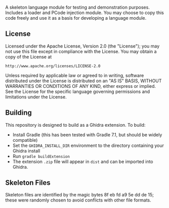 A skeleton language module for testing and demonstration purposes. Includes a loader and PCode injection module. You may choose to copy this code freely and use it as a basis for developing a language module.

## License

Licensed under the Apache License, Version 2.0 (the "License");
you may not use this file except in compliance with the License.
You may obtain a copy of the License at

    http://www.apache.org/licenses/LICENSE-2.0

Unless required by applicable law or agreed to in writing, software
distributed under the License is distributed on an "AS IS" BASIS,
WITHOUT WARRANTIES OR CONDITIONS OF ANY KIND, either express or implied.
See the License for the specific language governing permissions and
limitations under the License.

## Building

This repository is designed to build as a Ghidra extension. To build:

- Install Gradle (this has been tested with Gradle 7.1, but should be widely compatible)
- Set the `GHIDRA_INSTALL_DIR` environment to the directory containing your Ghidra install
- Run `gradle buildExtension`
- The extension `.zip` file will appear in `dist` and can be imported into Ghidra.

## Skeleton Files

Skeleton files are identified by the magic bytes 8f eb fd a9 5e dd de 15; these were randomly chosen to avoid conflicts with other file formats.
